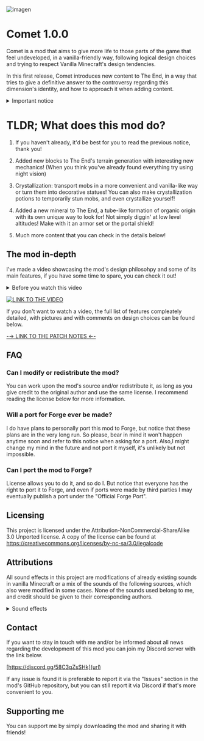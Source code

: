 ![imagen](https://user-images.githubusercontent.com/75187144/214413931-eb104440-8357-4170-8c5d-40b5f6084eb4.png)
# Comet 1.0.0

Comet is a mod that aims to give more life to those parts of the game that feel undeveloped, in a vanilla-friendly way, following logical design choices and trying to respect Vanilla Minecraft's design tendencies.

In this first release, Comet introduces new content to The End, in a way that tries to give a definitive answer to the controversy regarding this dimension's identity, and how to approach it when adding content.

<details>
<summary>Important notice</summary>
This first release contains a lot of concepts that can, and will, be developed upon in future versions. This mod is being released as an <b>ALPHA</b>, and while some features are almost completely fleshed out, it is likely for some others to not work as intended.<br><br>

If any issues, or compatibility problems arise during the gameplay with this mod, please, let me know through any of the communication channels I will provide you with below.

As a final note to this introduction notice, do not put any valuable world at risk with this mod, since some features are likely to be tweaked, specially The End's world generation. 

While in most cases the worst thing that could happen is losing this mod's items, The End dimension is influenced by a world generation datapack and some world generation custom code that will 100% worked upon a lot more in the future, and it's unpredictable if newer versions will adapt well enough to older world generation, which can lead to splitted terrain generation at the borders of old chunks.
</details>

# TLDR; What does this mod do?

1. If you haven't already, it'd be best for you to read the previous notice, thank you!

2. Added new blocks to The End's terrain generation with interesting new mechanics!
(When you think you've already found everything try using night vision)

3. Crystallization: transport mobs in a more convenient and vanilla-like way or turn them into decorative statues! You can also make crystallization potions to temporarily stun mobs, and even crystallize yourself!

4. Added a new mineral to The End, a tube-like formation of organic origin with its own unique way to look for! Not simply diggin' at low level altitudes! Make with it an armor set or the portal shield!

5. Much more content that you can check in the details below!

## The mod in-depth
I've made a video showcasing the mod's design philosohpy and some of its main features, if you have some time to spare, you can check it out!

<details>
<summary>Before you watch this video</summary>
Be warned that this video has more of a 'Minecraft Lore Theories' format, if you just want to <ins>get to the point</ins> and see what the mod adds, click the link I provide to you below the embedded video, or visit the <ins>'Images'</ins> section of this page for a <ins>even quicker overview.</ins>
</details>

[![LINK TO THE VIDEO](https://user-images.githubusercontent.com/75187144/215266035-b62f1465-8470-4e7f-af0e-b19a615a5961.png)](https://www.youtube.com/watch?v=6egN9DBdxKE)

If you don't want to watch a video, the full list of features compleately detailed, with pictures and with comments on design choices can be found below.

[-→ LINK TO THE PATCH NOTES ←-](https://github.com/Soulphur0/Comet/blob/main/PATCH_NOTES.md)

## FAQ
### Can I modify or redistribute the mod?
You can work upon the mod's source and/or redistribute it, as long as you give credit to the original author and use the same license. I recommend reading the license below for more information.

### Will a port for Forge ever be made?
I do have plans to personally port this mod to Forge, but notice that these plans are in the very long run. So please, bear in mind it won't happen anytime soon and refer to this notice when asking for a port.
Also,I might change my mind in the future and not port it myself, it's unlikely but not impossible.

### Can I port the mod to Forge?
License allows you to do it, and so do I. But notice that everyone has the right to port it to Forge, and even if ports were made by third parties I may eventually publish a port under the "Official Forge Port".

## Licensing
This project is licensed under the Attribution-NonCommercial-ShareAlike 3.0 Unported license. A copy of the license can be found at https://creativecommons.org/licenses/by-nc-sa/3.0/legalcode

## Attributions
All sound effects in this project are modifications of already existing sounds in vanilla Minecraft or a mix of the sounds of the following sources, which also were modified in some cases. None of the sounds used belong to me, and credit should be given to their corresponding authors.

<details>
<summary>Sound effects</summary>
<details>
  <summary>https://freesound.org/people/kyles/sounds/452645/</summary>
  
  - crystallization_grows.ogg
  - concentrated_end_medium_bottle_empty_1.ogg
  - concentrated_end_medium_bottle_empty_2.ogg
  - concentrated_end_medium_bottle_fill_1.ogg
  - concentrated_end_medium_bottle_fill_2.ogg
  - concentrated_end_medium_bucket.ogg
  - concentrated_end_medium_bucket_empty_1.ogg
  - concentrated_end_medium_bucket_empty_2.ogg
  - concentrated_end_medium_bucket_fill_1.ogg
  - concentrated_end_medium_bucket_fill_2.ogg
</details>

<details>
  <summary>https://freesound.org/people/Garuda1982/sounds/560310/</summary>
  
  - creature_statue_scrap_1.ogg
  - creature_statue_scrap_2.ogg
  - creature_statue_scrap_3.ogg
</details>

<details>
  <summary>https://freesound.org/people/IENBA/sounds/607910/</summary>
  
  - thorned_roots_break_1.ogg
  - thorned_roots_break_2.ogg
  - thorned_roots_break_3.ogg
  - thorned_roots_break_4.ogg
</details>

<details>
  <summary>https://freesound.org/people/cupido-1/sounds/617471/</summary>
  
  - thorned_roots_break_1.ogg
  - thorned_roots_break_2.ogg
  - thorned_roots_break_3.ogg
  - thorned_roots_break_4.ogg
</details>
</details>

## Contact
If you want to stay in touch with me and/or be informed about all news regarding the development of this mod you can join my Discord server with the link below.

[https://discord.gg/58C3qZsSHk](url)

If any issue is found it is preferable to report it via the "Issues" section in the mod's GitHub repository, but you can still report it via Discord if that's more convenient to you.

## Supporting me
You can support me by simply downloading the mod and sharing it with friends!
